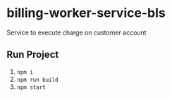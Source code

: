 # billing-worker-service-bls
Service to execute charge on customer account


## Run Project
1. `npm i`
2. `npm run build`
2. `npm start`

